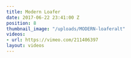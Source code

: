 ```yaml
---
title: Modern Loafer
date: 2017-06-22 23:41:00 Z
position: 8
thumbnail_image: "/uploads/MODERN-loaferalt"
videos:
- url: https://vimeo.com/211406397
layout: videos
---
```


